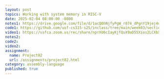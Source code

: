 ```yaml
---
layout: post
topics: Working with system memory in RISC-V
date: 2025-02-04 08:00:00 -0800
notes1: https://drive.google.com/file/d/1acQOhNjfyPgW_r074_dPgnY19jej4uUR/view?usp=sharing
code1: https://github.com/usf-cs315-s25/inclass/tree/main/week03/section01
video1: https://usfca.zoom.us/rec/share/nprXU6cIayKjfQuX9aD55Xios2LCXbXWJ6ZKXzVPX--XeV0KNbYJuHf_m-VyO88.TpC1gllZb9shmRjF
notes2: 
code2: 
video2: 
assignment:
  name: Project02
  url: /assignments/project02.html
category: assembly-language
published: true
---
```

